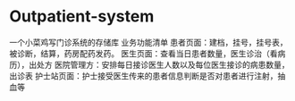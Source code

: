 # Outpatient-system
一个小菜鸡写门诊系统的存储库
业务功能清单
患者页面：建档，挂号，挂号表，被诊断，结算，药房配药发药。
医生页面：查看当日患者数量，医生诊治（看病历），出处方
医院管理方：安排每日接诊医生人数以及每位医生接诊的病患数量，出诊表
护士站页面：护士接受医生传来的患者信息判断是否对患者进行注射，抽血等
